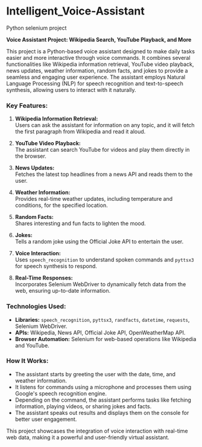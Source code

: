 # Intelligent_Voice-Assistant
Python selenium project

**Voice Assistant Project: Wikipedia Search, YouTube Playback, and More**

This project is a Python-based voice assistant designed to make daily tasks easier and more interactive through voice commands. It combines several functionalities like Wikipedia information retrieval, YouTube video playback, news updates, weather information, random facts, and jokes to provide a seamless and engaging user experience. The assistant employs Natural Language Processing (NLP) for speech recognition and text-to-speech synthesis, allowing users to interact with it naturally.

### Key Features:
1. **Wikipedia Information Retrieval:**  
   Users can ask the assistant for information on any topic, and it will fetch the first paragraph from Wikipedia and read it aloud.

2. **YouTube Video Playback:**  
   The assistant can search YouTube for videos and play them directly in the browser.

3. **News Updates:**  
   Fetches the latest top headlines from a news API and reads them to the user.

4. **Weather Information:**  
   Provides real-time weather updates, including temperature and conditions, for the specified location.

5. **Random Facts:**  
   Shares interesting and fun facts to lighten the mood.

6. **Jokes:**  
   Tells a random joke using the Official Joke API to entertain the user.

7. **Voice Interaction:**  
   Uses `speech_recognition` to understand spoken commands and `pyttsx3` for speech synthesis to respond.

8. **Real-Time Responses:**  
   Incorporates Selenium WebDriver to dynamically fetch data from the web, ensuring up-to-date information.

### Technologies Used:
- **Libraries:** `speech_recognition`, `pyttsx3`, `randfacts`, `datetime`, `requests`, Selenium WebDriver.
- **APIs:** Wikipedia, News API, Official Joke API, OpenWeatherMap API.
- **Browser Automation:** Selenium for web-based operations like Wikipedia and YouTube.

### How It Works:
- The assistant starts by greeting the user with the date, time, and weather information.
- It listens for commands using a microphone and processes them using Google's speech recognition engine.
- Depending on the command, the assistant performs tasks like fetching information, playing videos, or sharing jokes and facts.
- The assistant speaks out results and displays them on the console for better user engagement.

This project showcases the integration of voice interaction with real-time web data, making it a powerful and user-friendly virtual assistant.
